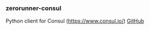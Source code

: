 ### zerorunner-consul

Python client for Consul (https://www.consul.io/)
[GitHub](https://github.com/baizunxian/zerorunner-consul/)
